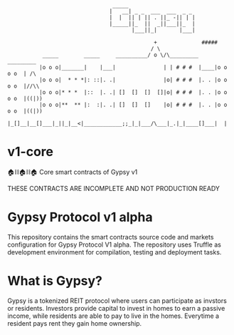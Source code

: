 ```
                           
                                 _____                     
                                |   __| _ _  ___  ___  _ _ 
                                |  |  || | || . ||_ -|| | |
                                |_____||_  ||  _||___||_  |
                                       |___||_|       |___|

                                              +              #####
                                             / \
           _____        _____     __________/ o \/\_________      _________
          |o o o|_______|    |___|               | | # # #  |____|o o o o  | /\
          |o o o|  * * *|: ::|. .|               |o| # # #  |. . |o o o o  |//\\
          |o o o|* * *  |::  |. .| []  []  []  []|o| # # #  |. . |o o o o  |((|))
          |o o o|**  ** |:  :|. .| []  []  []    |o| # # #  |. . |o o o o  |((|))
          |_[]__|__[]___|_||_|__<|____________;;_|_|___/\___|_.|_|____[]___|  |
```

# v1-core
 🏠⛓🏠⛓🏠 Core smart contracts of Gypsy v1


THESE CONTRACTS ARE INCOMPLETE AND NOT PRODUCTION READY

# Gypsy Protocol v1 alpha
This repository contains the smart contracts source code and markets configuration for Gypsy Protocol V1 alpha. The repository uses Truffle as development environment for compilation, testing and deployment tasks.

# What is Gypsy?
Gypsy is a tokenized REIT protocol where users can participate as invstors or residents. Investors provide capital to invest in homes to earn a passive income, while residents are able to pay to live in the homes. Everytime a resident pays rent they gain home ownership.
